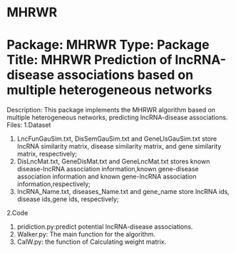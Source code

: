 # MHRWR
Package: MHRWR 
Type: Package 
Title: MHRWR Prediction of lncRNA-disease associations based on multiple heterogeneous networks 
================= 
Description: This package implements the MHRWR algorithm based on multiple heterogeneous networks, predicting lncRNA-disease associations.  Files: 
1.Dataset 
1) LncFunGauSim.txt, DisSemGauSim.txt and GeneLlsGauSim.txt store lncRNA similarity matrix, disease similarity matrix, and gene similarity matrix, respectively; 
2) DisLncMat.txt, GeneDisMat.txt and GeneLncMat.txt stores known disease-lncRNA association information,known gene-disease association information and known gene-lncRNA association information,respectively;  
3) lncRNA_Name.txt, diseases_Name.txt and gene_name store lncRNA ids, disease ids,gene ids, respectively;  

2.Code 
1) pridiction.py:predict potential lncRNA-disease associations.
2) Walker.py: The main function for the algorithm.  
3) CalW.py: the function of Calculating weight matrix.

